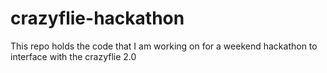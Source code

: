# crazyflie-hackathon
This repo holds the code that I am working on for a weekend hackathon to interface with the crazyflie 2.0
